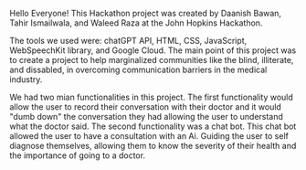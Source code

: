 Hello Everyone!
This Hackathon project was created by Daanish Bawan, Tahir Ismailwala, and Waleed Raza at the John Hopkins Hackathon. 


The tools we used were: chatGPT API, HTML, CSS, JavaScript, WebSpeechKit library, and Google Cloud.
The main point of this project was to create a project to help marginalized communities like the blind, illiterate, and dissabled, in overcoming communication barriers in the medical industry. 

We had two mian functionalities in this project. 
The first functionality would allow the user to record their conversation with their doctor and it would "dumb down" the conversation they had allowing the user to understand what the doctor said.
The second functionality was a chat bot. This chat bot allowed the user to have a consultation with an Ai. Guiding the user to self diagnose themselves, allowing them to know the severity of their health and the importance of going to a doctor.
